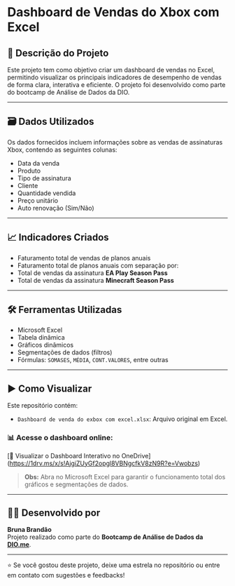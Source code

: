 # Dashboard de Vendas do Xbox com Excel

## 🎯 Descrição do Projeto

Este projeto tem como objetivo criar um dashboard de vendas no Excel, permitindo visualizar os principais
indicadores de desempenho de vendas de forma clara, interativa e eficiente. O projeto foi desenvolvido como
parte do bootcamp de Análise de Dados da DIO.

---

## 🗃️ Dados Utilizados

Os dados fornecidos incluem informações sobre as vendas de assinaturas Xbox, contendo as seguintes colunas:

- Data da venda  
- Produto  
- Tipo de assinatura  
- Cliente  
- Quantidade vendida  
- Preço unitário  
- Auto renovação (Sim/Não)

---

## 📈 Indicadores Criados

- Faturamento total de vendas de planos anuais
- Faturamento total de planos anuais com separação por:
- Total de vendas da assinatura **EA Play Season Pass**
- Total de vendas da assinatura **Minecraft Season Pass**

---

## 🛠️ Ferramentas Utilizadas

- Microsoft Excel
- Tabela dinâmica
- Gráficos dinâmicos
- Segmentações de dados (filtros)
- Fórmulas: `SOMASES`, `MÉDIA`, `CONT.VALORES`, entre outras

---

## ▶️ Como Visualizar

Este repositório contém:

- `Dashboard de venda do exbox com excel.xlsx`: Arquivo original em Excel.


### 📊 Acesse o dashboard online:
[🔗 Visualizar o Dashboard Interativo no OneDrive]
(https://1drv.ms/x/s!AjgiZUyGf2opgl8VBNgcfkV8zN9R?e=Vwobzs)

> **Obs:** Abra no Microsoft Excel para garantir o funcionamento total dos gráficos e segmentações de dados.

---

## 👩‍💻 Desenvolvido por

**Bruna Brandão**  
Projeto realizado como parte do **Bootcamp de Análise de Dados da [DIO.me](https://www.dio.me/)**.

---

⭐ Se você gostou deste projeto, deixe uma estrela no repositório ou entre em contato com sugestões e feedbacks!
